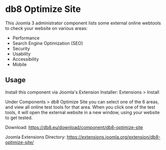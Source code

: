 # db8 Optimize Site

This Joomla 3 administrator component lists some external online webtools to check your website on various areas:
* Performance
* Search Engine Optimization (SEO)
* Security
* Usability
* Accessibility
* Mobile

## Usage ##
Install this component via Joomla's Extension Installer: Extensions &gt; Install

Under Components > db8 Optimize Site you can select one of the 6 areas, and view all online test tools for that area. 
When you click one of the test tools, it will open the external website in a new window, using your website to get tested.

Download: https://db8.eu/download/component/db8-optimize-site

Joomla Extensions Directory: https://extensions.joomla.org/extension/db8-optimize-site/   
